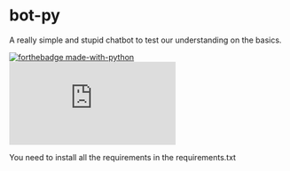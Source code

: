 # bot-py
A really simple and stupid chatbot to test our understanding on the basics.

[![forthebadge made-with-python](http://ForTheBadge.com/images/badges/made-with-python.svg)](https://www.python.org/)
[![Only some bytes!](https://badge-size.herokuapp.com/gimme-your-liver/bot-py/master/arpyino/index.py)](https://github.com/gimme-your-liver/bot-py/blob/master/index.py)

You need to install all the requirements in the requirements.txt
